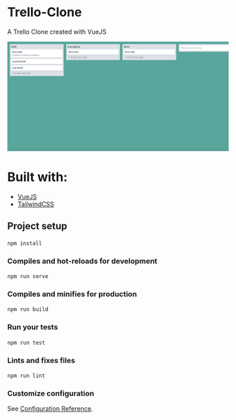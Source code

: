 # Trello-Clone
A Trello Clone created with VueJS

![alt text](https://github.com/edmiller1/Trello-Clone/blob/master/trello.png?raw=true)

# Built with:
  * [VueJS](https://vuejs.org/)
  * [TailwindCSS](https://tailwindcss.com/)

## Project setup
```
npm install
```

### Compiles and hot-reloads for development
```
npm run serve
```

### Compiles and minifies for production
```
npm run build
```

### Run your tests
```
npm run test
```

### Lints and fixes files
```
npm run lint
```

### Customize configuration
See [Configuration Reference](https://cli.vuejs.org/config/).

